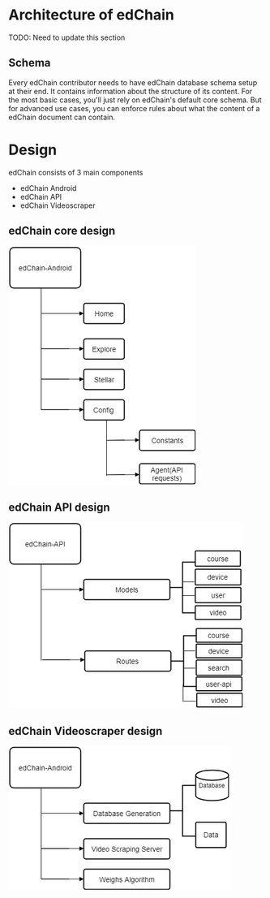 # Architecture of edChain

TODO: Need to update this section
## Schema
Every edChain contributor needs to have edChain database schema setup at their end. 
It contains information about the structure of its content. For the most basic cases, you'll just rely on edChain's default core schema. But for advanced use cases, you can enforce rules about what the content of a edChain document can contain.

# Design

edChain consists of 3 main components
* edChain Android
* edChain API
* edChain Videoscraper

## edChain core design
![Design Text](https://raw.githubusercontent.com/PriyaGobburi/slate/master/source/images/edChain_AndroidDesign.jpg)

## edChain API design
![Design Text](https://raw.githubusercontent.com/PriyaGobburi/slate/master/source/images/edChain_API.jpg)

## edChain Videoscraper design
![Design Text](https://raw.githubusercontent.com/PriyaGobburi/slate/master/source/images/edChain_Video_Scraper.jpg)
